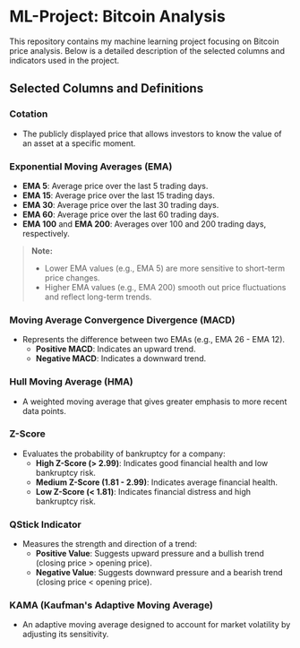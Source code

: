 # ML-Project: Bitcoin Analysis

This repository contains my machine learning project focusing on Bitcoin price analysis. Below is a detailed description of the selected columns and indicators used in the project. 

## Selected Columns and Definitions

### **Cotation**
- The publicly displayed price that allows investors to know the value of an asset at a specific moment.

### **Exponential Moving Averages (EMA)**
- **EMA 5**: Average price over the last 5 trading days.
- **EMA 15**: Average price over the last 15 trading days.
- **EMA 30**: Average price over the last 30 trading days.
- **EMA 60**: Average price over the last 60 trading days.
- **EMA 100** and **EMA 200**: Averages over 100 and 200 trading days, respectively.

> **Note:**  
> - Lower EMA values (e.g., EMA 5) are more sensitive to short-term price changes.  
> - Higher EMA values (e.g., EMA 200) smooth out price fluctuations and reflect long-term trends.

### **Moving Average Convergence Divergence (MACD)**
- Represents the difference between two EMAs (e.g., EMA 26 - EMA 12).
  - **Positive MACD**: Indicates an upward trend.  
  - **Negative MACD**: Indicates a downward trend.  

### **Hull Moving Average (HMA)**
- A weighted moving average that gives greater emphasis to more recent data points.

### **Z-Score**
- Evaluates the probability of bankruptcy for a company:
  - **High Z-Score (> 2.99)**: Indicates good financial health and low bankruptcy risk.  
  - **Medium Z-Score (1.81 - 2.99)**: Indicates average financial health.  
  - **Low Z-Score (< 1.81)**: Indicates financial distress and high bankruptcy risk.  

### **QStick Indicator**
- Measures the strength and direction of a trend:
  - **Positive Value**: Suggests upward pressure and a bullish trend (closing price > opening price).  
  - **Negative Value**: Suggests downward pressure and a bearish trend (closing price < opening price).  

### **KAMA (Kaufman's Adaptive Moving Average)**
- An adaptive moving average designed to account for market volatility by adjusting its sensitivity.
